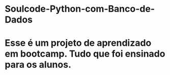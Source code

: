 # Soulcode-Python-com-Banco-de-Dados
 
# Esse é um projeto de aprendizado em bootcamp. Tudo que foi ensinado para os alunos.
